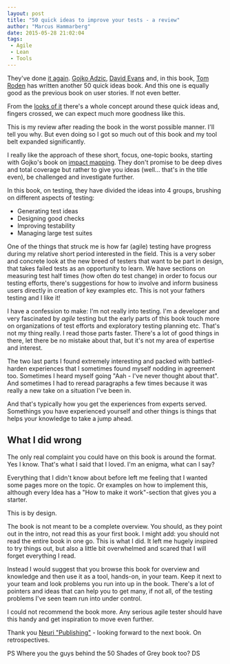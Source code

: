 ```yaml
---
layout: post
title: "50 quick ideas to improve your tests - a review"
author: "Marcus Hammarberg"
date: 2015-05-28 21:02:04
tags:
 - Agile
 - Lean
 - Tools
---
```


They've done [it again](/2014/12/-quick-ideas-on-user-stories.html). [Gojko Adzic](http://gojko.net), [David Evans](https://twitter.com/davidevans66) and, in this book, [Tom Roden](https://twitter.com/TommRoden) has written another 50 quick ideas book. And this one is equally good as the previous book on user stories. If not even better.

From the [looks of it](http://www.50quickideas.com/) there's a whole concept around these quick ideas and, fingers crossed, we can expect much more goodness like this.

This is my review after reading the book in the worst possible manner. I'll tell you why. But even doing so I got so much out of this book and my tool belt expanded significantly.

<!-- excerpt-end -->

I really like the approach of these short, focus, one-topic books, starting with Gojko's book on [impact mapping](http://www.impactmapping.org). They don't promise to be deep dives and total coverage but rather to give you ideas (well... that's in the title even), be challenged and investigate further.

In this book, on testing, they have divided the ideas into 4 groups, brushing on different aspects of testing:

* Generating test ideas
* Designing good checks
* Improving testability
* Managing large test suites

One of the things that struck me is how far (agile) testing have progress during my relative short period interested in the field. This is a very sober and concrete look at the new breed of testers that want to be part in design, that takes failed tests as an opportunity to learn. We have sections on measuring test half times (how often do test change) in order to focus our testing efforts, there's suggestions for how to involve and inform business users directly in creation of key examples etc. This is not your fathers testing and I like it!

I have a confession to make: I'm not really into testing. I'm a developer and very fascinated by *agile* testing but the early parts of this book touch more on organizations of test efforts and exploratory testing planning etc. That's not my thing really. I read those parts faster. There's a lot of good things in there, let there be no mistake about that, but it's not my area of expertise and interest.

The two last parts I found extremely interesting and packed with battled-harden experiences that I sometimes found myself nodding in agreement too. Sometimes I heard myself going "Aah - I've never thought about that". And sometimes I had to reread paragraphs a few times because it was really a new take on a situation I've been in.

And that's typically how you get the experiences from experts served. Somethings you have experienced yourself and other things is things that helps your knowledge to take a jump ahead.

## What I did wrong

The only real complaint you could have on this book is around the format. Yes I know. That's what I said that I loved. I'm an enigma, what can I say?

Everything that I didn't know about before left me feeling that I wanted some pages more on the topic. Or examples on how to implement this, although every Idea has a "How to make it work"-section that gives you a starter.

This is by design.

The book is not meant to be a complete overview. You should, as they point out in the intro, not read this as your first book.
I might add: you should not read the entire book in one go. This is what I did. It left me hugely inspired to try things out, but also a little bit overwhelmed and scared that I will forget everything I read.

Instead I would suggest that you browse this book for overview and knowledge and then use it as a tool, hands-on, in your team. Keep it next to your team and look problems you run into up in the book. There's a lot of pointers and ideas that can help you to get many, if not all, of the testing problems I've seen team run into under control.

I could not recommend the book more. Any serious agile tester should have this handy and get inspiration to move even further.

Thank you [Neuri "Publishing"](http://neuri.co.uk/) - looking forward to the next book. On retrospectives.

PS
Where you the guys behind the 50 Shades of Grey book too?
DS
